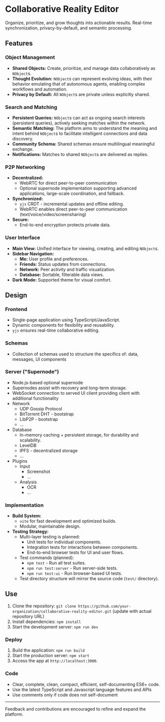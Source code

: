 # Collaborative Reality Editor

Organize, prioritize, and grow thoughts into actionable results. Real-time synchronization, privacy-by-default, and semantic processing.

## Features

### Object Management

*   **Shared Objects:** Create, prioritize, and manage data collaboratively as `NObject`s.
*   **Thought Evolution:** `NObject`s can represent evolving ideas, with their behavior emulating that of autonomous agents, enabling complex workflows and automation.
*   **Privacy by Default:** All `NObject`s are private unless explicitly shared.

### Search and Matching

*   **Persistent Queries:** `NObject`s can act as ongoing search interests (persistent queries), actively seeking matches within the network.
*   **Semantic Matching:** The platform aims to understand the meaning and intent behind `NObject`s to facilitate intelligent connections and data discovery.
*   **Community Schema:** Shared schemas ensure multilingual meaningful exchange.
*   **Notifications:** Matches to shared `NObject`s are delivered as replies.

### P2P Networking

*   **Decentralized:**
    *   WebRTC for direct peer-to-peer communication
    *   Optional supernode implementation supporting advanced applications, large-scale coordination, and fallback.
*   **Synchronized:**
    *   `yjs` CRDT - incremental updates and offline editing.
    *   WebRTC enables direct peer-to-peer communication (text/voice/video/screensharing)
*   **Secure:**
    *   End-to-end encryption protects private data.

### User Interface

*   **Main View:** Unified interface for viewing, creating, and editing `NObject`s.
*   **Sidebar Navigation:**
    *   **Me:** User profile and preferences.
    *   **Friends:** Status updates from connections.
    *   **Network:** Peer activity and traffic visualization.
    *   **Database:** Sortable, filterable data views.
*   **Dark Mode:** Supported theme for visual comfort.

## Design

### Frontend
  - Single-page application using TypeScript/JavaScript.
  - Dynamic components for flexibility and reusability.
  - `yjs` ensures real-time collaborative editing.

### Schemas
- Collection of schemas used to structure the specifics of: data, messages, UI components

### Server ("Supernode")
  - Node.js-based optional supernode
  - Supernodes assist with recovery and long-term storage.
  - WebSocket connection to served UI client providing client with additional functionality
  - Network
    - UDP Gossip Protocol
    - BitTorrent DHT - bootstrap
    - LibP2P - bootstrap
    - ...
  - Database  
    - In-memory caching + persistent storage, for durability and scalability.
    - LevelDB
    - IPFS - decentralized storage
    - ...
  - Plugins    
    - Input
      - Screenshot
      - ...
    - Analysis
      - OCR
      - ...  

### Implementation

*   **Build System:**
    *   `vite` for fast development and optimized builds.
    *   Modular, maintainable design.
*   **Testing Strategy:**
    *   Multi-layer testing is planned:
        *   Unit tests for individual components.
        *   Integration tests for interactions between components.
        *   End-to-end browser tests for UI and user flows.
    *   Test commands (planned):
        *   `npm test` - Run all test suites.
        *   `npm run test:server` - Run server-side tests.
        *   `npm run test:ui` - Run browser-based UI tests.
    *   Test directory structure will mirror the source code (`test/` directory).

## Use

1. Clone the repository: `git clone https://github.com/your-organization/collaborative-reality-editor.git` (update with actual repository URL)
2. Install dependencies: `npm install`
3. Start the development server: `npm run dev`

### Deploy

1. Build the application: `npm run build`
2. Start the production server: `npm start`
3. Access the app at `http://localhost:3000`.

### Code
  - Clear, complete, clean, compact, efficient, self-documenting ES6+ code.
  - Use the latest TypeScript and Javascript language features and APIs
  - Use comments only if code does not self-document

---

Feedback and contributions are encouraged to refine and expand the platform.

